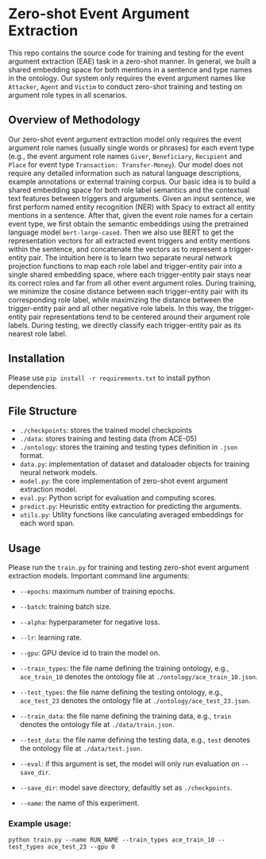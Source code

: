 # Zero-shot Event Argument Extraction
This repo contains the source code for training and testing for the event argument extraction (EAE) task in a zero-shot manner. In general, we built a shared embedding space for both mentions in a sentence and type names in the ontology. Our system only requires the event argument names like `Attacker`, `Agent` and `Victim` to conduct zero-shot training and testing on argument role types in all scenarios.

## Overview of Methodology
Our zero-shot event argument extraction model only requires the event argument role names (usually single words or phrases) for each event type (e.g., the event argument role names `Giver`, `Beneficiary`, `Recipient` and `Place` for event type `Transaction: Transfer-Money`).
Our model does not require any detailed information such as natural language descriptions, example annotations or external training corpus.
Our basic idea is to build a shared embedding space for both role label semantics and the contextual text features between triggers and arguments.
Given an input sentence, we first perform named entity recognition (NER) with Spacy to extract all entity mentions in a sentence.
After that, given the event role names for a certain event type, we first obtain the semantic embeddings using the pretrained language model `bert-large-cased`.
Then we also use BERT to get the representation vectors for all extracted event triggers and entity mentions within the sentence, and concatenate the vectors as to represent a trigger-entity pair.
The intuition here is to learn two separate neural network projection functions to map each role label and trigger-entity pair into a single shared embedding space, where each trigger-entity pair stays near its correct roles and far from all other event argument roles.
During training, we minimize the cosine distance between each trigger-entity pair with its corresponding role label, while maximizing the distance between the trigger-entity pair and all other negative role labels.
In this way, the trigger-entity pair representations tend to be centered around their argument role labels.
During testing, we directly classify each trigger-entity pair as its nearest role label. 

## Installation
Please use `pip install -r requirements.txt` to install python dependencies.

## File Structure
+ `./checkpoints`: stores the trained model checkpoints
+ `./data`: stores training and testing data (from ACE-05)
+ `./ontology`: stores the training and testing types definition in `.json` format.
+ `data.py`: implementation of dataset and dataloader objects for training neural network models.
+ `model.py`: the core implementation of zero-shot event argument extraction model.
+ `eval.py`: Python script for evaluation and computing scores.
+ `predict.py`: Heuristic entity extraction for predicting the arguments.
+ `utils.py`: Utility functions like canculating averaged embeddings for each word span.

## Usage
Please run the `train.py` for training and testing zero-shot event argument extraction models. Important command line arguments:
+ `--epochs`: maximum number of training epochs.
+ `--batch`: training batch size.
+ `--alpha`: hyperparameter for negative loss.
+ `--lr`: learning rate.
+ `--gpu`: GPU device id to train the model on.
+ `--train_types`: the file name defining the training ontology, e.g., `ace_train_10` denotes the ontology file at `./ontology/ace_train_10.json`.
+ `--test_types`: the file name defining the testing ontology, e.g., `ace_test_23` denotes the ontology file at `./ontology/ace_test_23.json`.

+ `--train_data`: the file name defining the training data, e.g., `train` denotes the ontology file at `./data/train.json`.
+ `--test_data`: the file name defining the testing data, e.g., `test` denotes the ontology file at `./data/test.json`.

+ `--eval`: if this argument is set, the model will only run evaluation on `--save_dir`.
+ `--save_dir`: model save directory, defaultly set as `./checkpoints`.
+ `--name`: the name of this experiment.

### Example usage:
`python train.py --name RUN_NAME --train_types ace_train_10 --test_types ace_test_23 --gpu 0`

